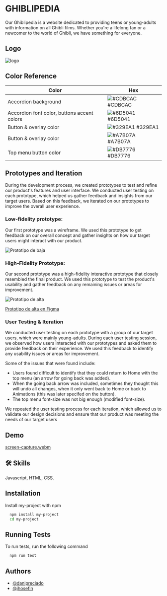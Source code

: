 # GHIBLIPEDIA
Our Ghiblipedia is a website dedicated to providing teens or young-adults with information on all Ghibli films. Whether you're a lifelong fan or a newcomer to the world of Ghibli, we have something for everyone.


## Logo
![logo](https://user-images.githubusercontent.com/90260920/229851208-a43ca924-ca31-4537-8dc8-4285e87e6bab.png)
## Color Reference
| Color             | Hex                                                                |
| ----------------- | ------------------------------------------------------------------ |
| Accordion background | ![#CDBCAC](https://via.placeholder.com/10x10/CDBCAC/) #CDBCAC |
| Accordion font color, buttons accent colors | ![#6D5041](https://via.placeholder.com/10x10/6d5041/) #6D5041|
| Button & overlay color | ![#329EA1](https://via.placeholder.com/10x10/329ea1/) #329EA1 |
| Button & overlay color | ![#A7B07A](https://via.placeholder.com/10x10/a7b07a/) #A7B07A |
| Top menu button color | ![#DB7776](https://via.placeholder.com/10x10/db7776/) #DB7776 |

## Prototypes and Iteration
During the development process, we created prototypes to test and refine our product's features and user interface. We conducted user testing on each prototype, which helped us gather feedback and insights from our target users. Based on this feedback, we iterated on our prototypes to improve the overall user experience.

### Low-fidelity prototype: 
Our first prototype was a wireframe. We used this prototype to get feedback on our overall concept and gather insights on how our target users might interact with our product. 

![Prototipo de baja](https://user-images.githubusercontent.com/90260920/229853980-bad54996-c24c-4ba6-ab89-f4d3d507b36e.png)

### High-Fidelity Prototype: 
Our second prototype was a high-fidelity interactive prototype that closely resembled the final product. We used this prototype to test the product's usability and gather feedback on any remaining issues or areas for improvement.

![Prototipo de alta](https://user-images.githubusercontent.com/127158155/229862334-038efa71-fbf4-4c6a-b452-252ce2274bbc.png)

[Prototipo de alta en Figma](https://www.figma.com/file/dQKdtFkQLPWgYc9xywkP8u/Prototipo-de-alta?node-id=0%3A1&t=EwfZXnwWQS9lxwFO-1)

### User Testing & Iteration
We conducted user testing on each prototype with a group of our target users, which were mainly young-adults. During each user testing session, we observed how users interacted with our prototypes and asked them to provide feedback on their experience. We used this feedback to identify any usability issues or areas for improvement.

Some of the issues that were found include: 
- Users found difficult to identify that they could return to Home with the top menu (an arrow for going back was added).
- When the going back arrow was included, sometimes they thought this will undo all changes, when it only went back to Home or back to Animations (this was later specifed on the button).
- The top menu font-size was not big enough (modified font-size). 

We repeated the user testing process for each iteration, which allowed us to validate our design decisions and ensure that our product was meeting the needs of our target users

## Demo
[screen-capture.webm](https://user-images.githubusercontent.com/90260920/229858616-51d2ecc9-8538-4086-bb32-1b373390b5ed.webm)
## :hammer_and_wrench: Skills
Javascript, HTML, CSS.
## Installation
Install my-project with npm
```bash
  npm install my-project
  cd my-project
```
## Running Tests
To run tests, run the following command
```bash
  npm run test
```
## Authors
- [@danipreciado](https://github.com/danipreciado)
- [@jhosefin](https://github.com/jhosefin)

